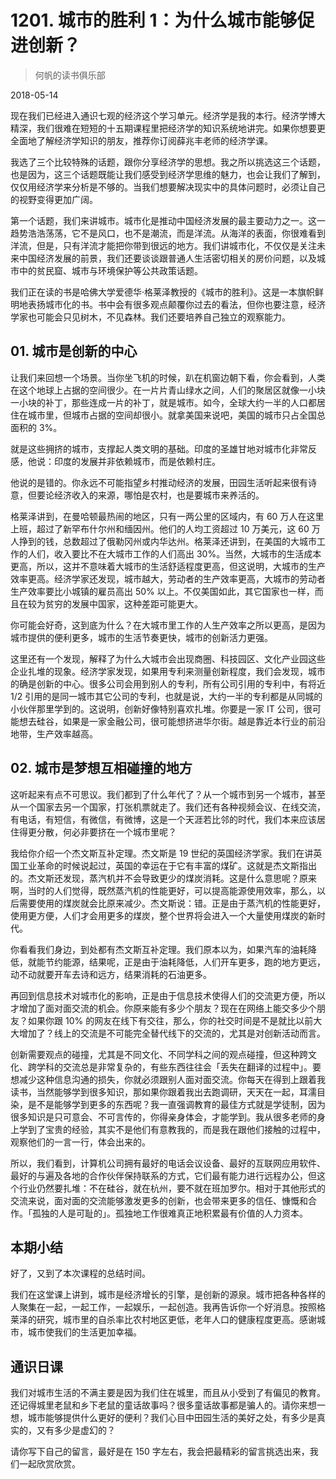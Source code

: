 # 1201. 城市的胜利 1：为什么城市能够促进创新？

> 何帆的读书俱乐部

2018-05-14

现在我们已经进入通识七观的经济这个学习单元。经济学是我的本行。经济学博大精深，我们很难在短短的十五期课程里把经济学的知识系统地讲完。如果你想要更全面地了解经济学知识的朋友，推荐你订阅薛兆丰老师的经济学课。

我选了三个比较特殊的话题，跟你分享经济学的思想。我之所以挑选这三个话题，也是因为，这三个话题既能让我们感受到经济学思维的魅力，也会让我们了解到，仅仅用经济学来分析是不够的。当我们想要解决现实中的具体问题时，必须让自己的视野变得更加广阔。

第一个话题，我们来讲城市。城市化是推动中国经济发展的最主要动力之一。这一趋势浩浩荡荡，它不是风口，也不是潮流，而是洋流。从海洋的表面，你很难看到洋流，但是，只有洋流才能把你带到很远的地方。我们讲城市化，不仅仅是关注未来中国经济发展的前景，我们还要谈谈跟普通人生活密切相关的房价问题，以及城市中的贫民窟、城市与环境保护等公共政策话题。

我们正在读的书是哈佛大学爱德华·格莱泽教授的《城市的胜利》。这是一本旗帜鲜明地表扬城市化的书。书中会有很多观点颠覆你过去的看法，但你也要注意，经济学家也可能会只见树木，不见森林。我们还要培养自己独立的观察能力。

## 01. 城市是创新的中心

让我们来回想一个场景。当你坐飞机的时候，趴在机窗边朝下看，你会看到，人类在这个地球上占据的空间很少。在一片片青山绿水之间，人们的聚居区就像一小块一小块的补丁，那些连成一片的补丁，就是城市。如今，全球大约一半的人口都居住在城市里，但城市占据的空间却很小。就拿美国来说吧，美国的城市只占全国总面积的 3%。

就是这些拥挤的城市，支撑起人类文明的基础。印度的圣雄甘地对城市化非常反感，他说：印度的发展并非依赖城市，而是依赖村庄。

他说的是错的。你永远不可能指望乡村推动经济的发展，田园生活听起来很有诗意，但要论经济收入的来源，哪怕是农村，也是要城市来养活的。

格莱泽讲到，在曼哈顿最热闹的地区，只有一两公里的区域内，有 60 万人在这里上班，超过了新罕布什尔州和缅因州。他们的人均工资超过 10 万美元，这 60 万人挣到的钱，总数超过了俄勒冈州或内华达州。格莱泽还讲到，在美国的大城市工作的人们，收入要比不在大城市工作的人们高出 30%。当然，大城市的生活成本更高，所以，这并不意味着大城市的生活舒适程度更高，但这说明，大城市的生产效率更高。经济学家还发现，城市越大，劳动者的生产效率更高，大城市的劳动者生产效率要比小城镇的雇员高出 50% 以上。不仅美国如此，其它国家也一样，而且在较为贫穷的发展中国家，这种差距可能更大。

你可能会好奇，这到底为什么？在大城市里工作的人生产效率之所以更高，是因为城市提供的便利更多，城市的生活节奏更快，城市的创新活力更强。

这里还有一个发现，解释了为什么大城市会出现商圈、科技园区、文化产业园这些企业扎堆的现象。经济学家发现，如果用专利来测量创新程度，我们会发现，城市的确是创新的中心。很多公司会用到别人的专利，所有公司引用的专利中，有将近 1/2 引用的是同一城市其它公司的专利，也就是说，大约一半的专利都是从同城的小伙伴那里学到的。这说明，创新好像特别喜欢扎堆。你要是一家 IT 公司，很可能想去硅谷，如果是一家金融公司，很可能想挤进华尔街。越是靠近本行业的前沿地带，生产效率越高。

## 02. 城市是梦想互相碰撞的地方

这听起来有点不可思议。我们都到了什么年代了？从一个城市到另一个城市，甚至从一个国家去另一个国家，打张机票就走了。我们还有各种视频会议、在线交流，有电话，有短信，有微信，有微博，这是一个天涯若比邻的时代，我们本来应该居住得更分散，何必非要挤在一个城市里呢？

我给你介绍一个杰文斯互补定理。杰文斯是 19 世纪的英国经济学家。我们在讲英国工业革命的时候说起过，英国的幸运在于它有丰富的煤矿。这就是杰文斯指出的。杰文斯还发现，蒸汽机并不会导致更少的煤炭消耗。这是什么意思呢？原来啊，当时的人们觉得，既然蒸汽机的性能更好，可以提高能源使用效率，那么，以后需要使用的煤炭就会比原来减少。杰文斯说：错。正是由于蒸汽机的性能更好，使用更方便，人们才会用更多的煤炭，整个世界将会进入一个大量使用煤炭的新时代。

你看看我们身边，到处都有杰文斯互补定理。我们原本以为，如果汽车的油耗降低，就能节约能源，结果呢，正是由于油耗降低，人们开车更多，跑的地方更远，动不动就要开车去诗和远方，结果消耗的石油更多。

再回到信息技术对城市化的影响，正是由于信息技术使得人们的交流更方便，所以才增加了面对面交流的机会。你原来能有多少个朋友？现在在网络上能交多少个朋友？如果你跟 10% 的网友在线下有交往，那么，你的社交时间是不是就比以前大大增加了？线上的交流是不可能完全替代线下的交流的，尤其是对创新活动而言。

创新需要观点的碰撞，尤其是不同文化、不同学科之间的观点碰撞，但这种跨文化、跨学科的交流总是非常复杂的，有些东西往往会「丢失在翻译的过程中」。要想减少这种信息沟通的损失，你就必须跟别人面对面交流。你每天在得到上跟着我读书，当然能够学到很多知识，那如果你跟着我出去跑调研，天天在一起，耳濡目染，是不是能够学到更多的东西呢？我一直强调教育的最佳方式就是学徒制，因为很多知识是只可意会、不可言传的，你得亲身体会，才能学到。我从很多老师的身上学到了宝贵的经验，其实不是他们有意教我的，而是我在跟他们接触的过程中，观察他们的一言一行，体会出来的。

所以，我们看到，计算机公司拥有最好的电话会议设备、最好的互联网应用软件、最好的与遍及各地的合作伙伴保持联系的方式，它们最有能力进行远程办公，但这个行业仍然要扎堆：不在硅谷，就在杭州，要不就在班加罗尔。相对于其他形式的交流来说，面对面的交流能够激发更多的创新，也会带来更多的信任、慷慨和合作。「孤独的人是可耻的」。孤独地工作很难真正地积累最有价值的人力资本。

## 本期小结

好了，又到了本次课程的总结时间。

我们在这堂课上讲到，城市是经济增长的引擎，是创新的源泉。城市把各种各样的人聚集在一起，一起工作，一起娱乐，一起创造。我再告诉你一个好消息。按照格莱泽的研究，城市里的自杀率比农村地区更低，老年人口的健康程度更高。感谢城市，城市使我们的生活更加幸福。

## 通识日课

我们对城市生活的不满主要是因为我们住在城里，而且从小受到了有偏见的教育。还记得城里老鼠和乡下老鼠的童话故事吗？很多童话故事都是骗人的。请你来想一想，城市能够提供什么更好的便利？我们心目中田园生活的美好之处，有多少是真实的，又有多少是虚幻的？

请你写下自己的留言，最好是在 150 字左右，我会把最精彩的留言挑选出来，我们一起欣赏欣赏。

